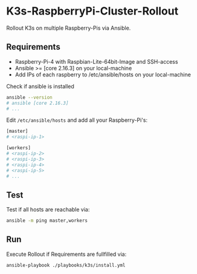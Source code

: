# K3s-RaspberryPi-Cluster-Rollout

Rollout K3s on multiple Raspberry-Pis via Ansible.

## Requirements
- Raspberry-Pi-4 with Raspbian-Lite-64bit-Image and SSH-access
- Ansible >= [core 2.16.3] on your local-machine 
- Add IPs of each raspberry to /etc/ansible/hosts on your local-machine

Check if ansible is installed

```bash
ansible --version
# ansible [core 2.16.3]
# ...
```

Edit `/etc/ansible/hosts` and add all your Raspberry-Pi's:

```bash
[master]
# <raspi-ip-1>

[workers]
# <raspi-ip-2>
# <raspi-ip-3>
# <raspi-ip-4>
# <raspi-ip-5>
# ...
```

## Test 

Test if all hosts are reachable via:

```bash
ansible -m ping master,workers
```


## Run 

Execute Rollout if Requirements are fullfilled via:

```bash
ansible-playbook ./playbooks/k3s/install.yml 
```